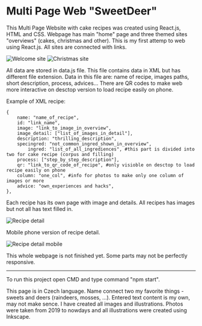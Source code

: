 # Multi Page Web "SweetDeer"
This Multi Page Website with cake recipes was created using React.js, HTML and CSS. Webpage has main "home" page and three themed sites "overviews" (cakes, christmas and other). This is my first attemp to web using React.js. All sites are connected with links. 
 
![Welcome site](https://github.com/prochazkoval/MultiPageWeb/blob/main/home_page.png?raw=true)
![Christmas site](https://github.com/prochazkoval/MultiPageWeb/blob/main/christmas_overview.png?raw=true)

All data are stored in data.js file. This file contains data in XML but has different file extension. Data in this file are: name of recipe, images paths, short description, process, advices... There are QR codes to make web more interactive on desctop version to load recipe easily on phone.

Example of XML recipe:
```
{
	name: "name_of_recipe",
	id: "link_name",
	image: "link_to_image_in_overview",
	image_detail: ["list_of_images_in_detail"],
	description: "thrilling_description",
	specingred: "not_common_ingred_shown_in_overview",
        ingred: "list_of_all_ingrediences", #this part is divided into two for cake recipe (corpus and filling)
	process: ["step_by_step_description"],
	qr: "link_to_qr_code_of_recipe", #only visioble on desctop to load recipe easily on phone 
	column: "one_col", #info for photos to make only one column of images or more
	advice: "own_experiences and hacks",
},
```

Each recipe has its own page with image and details. All recipes has images but not all has text filled in.

![Recipe detail](https://github.com/prochazkoval/MultiPageWeb/blob/main/recipe_detail.png?raw=true)

Mobile phone version of recipe detail.

![Recipe detail mobile](https://github.com/prochazkoval/MultiPageWeb/blob/main/recipe_detail_phone.png?raw=true)

This whole webpage is not finished yet. Some parts may not be perfectly responsive.

---

To run this project open CMD and type command "npm start".

This page is in Czech language. Name connect two my favorite things - sweets and deers (raindeers, mosses, ...). Entered text content is my own, may not make sence. I have created all images and illustrations. Photos were taken from 2019 to nowdays and all illustrations were created using Inkscape.
